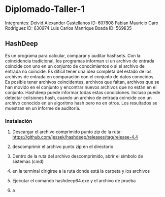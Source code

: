 # Diplomado-Taller-1
Integrantes:
Deivid Alexander Castellanos ID: 607808
Fabian Mauricio Caro Rodriguez ID: 630974
Luis Carlos Manrique Boada ID: 569835

## HashDeep

Es un programa para calcular, comparar y auditar hashsets. Con la coincidencia tradicional, los programas informan si un archivo de entrada coincide con uno en un conjunto de conocimientos o si el archivo de entrada no coincide. Es difícil tener una idea completa del estado de los archivos de entrada en comparación con el conjunto de datos conocidos. Es posible tener archivos coincidentes, archivos que faltan, archivos que se han movido en el conjunto y encontrar nuevos archivos que no están en el conjunto. Hashdeep puede informar todas estas condiciones. Incluso puede detectar colisiones hash, cuando un archivo de entrada coincide con un archivo conocido en un algoritmo hash pero no en otros. Los resultados se muestran en un informe de auditoría.




### Instalación 

1.	Descargar el archivo comprimido punto zip de la ruta: https://github.com/jessek/hashdeep/releases/tag/release-4.4 
2.	descomprimir el archivo punto zip en el directorio
 
3.	Dentro de la ruta del archivo descomprimido, abrir el símbolo de sistemas (cmd)
4.	en la terminal dirigirse a la ruta donde está la carpeta y los archivos
 
5.	Ejecutar el comando hashdeep64.exe y el archivo de prueba
 
6.	a

